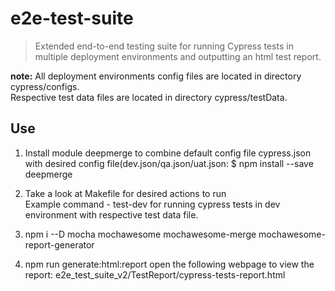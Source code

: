 # e2e-test-suite

> Extended end-to-end testing suite for running Cypress tests in multiple deployment environments and outputting an html test report.

**note:**
All deployment environments config files are located in directory cypress/configs.  
Respective test data files are located in directory cypress/testData.

## Use

1. Install module deepmerge to combine default config file cypress.json with desired config file(dev.json/qa.json/uat.json:
$ npm install --save deepmerge

2. Take a look at Makefile for desired actions to run  
Example command - test-dev for running cypress tests in dev environment with respective test data file.

3. npm i --D mocha mochawesome mochawesome-merge mochawesome-report-generator

4. npm run generate:html:report
open the following webpage to view the report:
e2e_test_suite_v2/TestReport/cypress-tests-report.html
